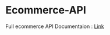 # Ecommerce-API
Full ecommerce API 
Documentaion : <a href="https://documenter.getpostman.com/view/20872139/2s935iuRmm">Link</a>
